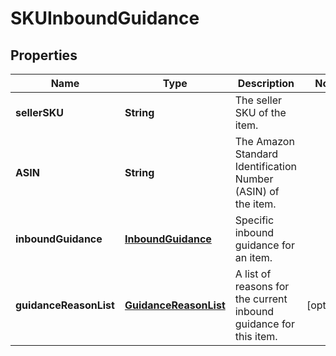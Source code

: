 
# SKUInboundGuidance

## Properties
Name | Type | Description | Notes
------------ | ------------- | ------------- | -------------
**sellerSKU** | **String** | The seller SKU of the item. | 
**ASIN** | **String** | The Amazon Standard Identification Number (ASIN) of the item. | 
**inboundGuidance** | [**InboundGuidance**](InboundGuidance.md) | Specific inbound guidance for an item. | 
**guidanceReasonList** | [**GuidanceReasonList**](GuidanceReasonList.md) | A list of reasons for the current inbound guidance for this item. |  [optional]



